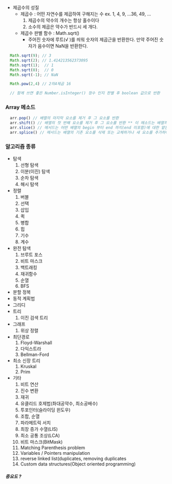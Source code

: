 - 제곱수의 성질 
  - 제곱수 : 어떤 자연수를 제곱하여 구해지는 수 ex. 1, 4, 9, ...36, 49, ...
    1. 제곱수의 약수의 개수는 항상 홀수이다
    2. 소수의 제곱은 약수가 반드시 세 개다.
  - 제곱수 판별 함수 : Math.sqrt()
    - 주어진 숫자에 루트(√ )를 씌워 숫자의 제곱근을 반환한다. 만약 주어진 숫자가 음수이면 NaN을 반환한다.
``` js
  Math.sqrt(9); // 3
  Math.sqrt(2); // 1.414213562373095
  Math.sqrt(1);  // 1
  Math.sqrt(0);  // 0
  Math.sqrt(-1); // NaN

  Math.pow(2,4) // 2의4제곱 16

  // 함께 쓰면 좋은 Number.isInteger() 정수 인지 판별 후 boolean 값으로 반환
```
### Array 메소드
``` js
  arr.pop() // 배열의 마지막 요소를 제거 후 그 요소를 반환
  arr.shift() // 배열의 첫 번째 요소를 제거 후 그 요소를 반환 ** 이 메소드는 배열의 길이를 변하게 한다.
  arr.slice() // 메서드는 어떤 배열의 begin 부터 end 까지(end 미포함)에 대한 얕은 복사본을 새로운 배열 객체로 반환합니다. 원본 배열은 바뀌지 않습니다.
  arr.splice() // 메서드는 배열의 기존 요소를 삭제 또는 교체하거나 새 요소를 추가하여 배열의 내용을 변경합니다.
```

### 알고리즘 종류
- 탐색
  1. 선형 탐색
  2. 이분(이진) 탐색
  3. 순차 탐색
  4. 해시 탐색
- 정렬
  1. 버블
  2. 선택
  3. 삽입
  4. 퀵
  5. 병합
  6. 힙
  7. 기수
  8. 계수
- 완전 탐색 
  1. 브루트 포스
  2. 비트 마스크
  3. 백트래킹
  4. 재귀함수
  5. 순열
  6. BFS
- 분할 정복
- 동적 계획법
- 그리디
- 트리
  1. 이진 검색 트리
- 그래프
  1. 위상 정렬
- 최단경로
  1. Floyd-Warshall
  2. 다익스트라
  3. Bellman-Ford
- 최소 신장 트리
  1. Kruskal
  2. Prim
- 기타
  1. 비트 연산
  2. 진수 변환
  3. 재귀
  4. 유클리드 호제법(촤대공약수, 최소공배수)
  5. 투포인터(슬라이딩 윈도우)
  6. 조합, 순열
  7. 파라메트릭 서치
  8. 최장 증가 수열(LIS)
  9. 최소 공통 조상(LCA)
  10. 비트 마스크(BitMask)
  11. Matching Parenthesis problem
  12. Variables / Pointers manipulation
  13. reverse linked list(duplicates, removing duplicates
  14. Custom data structures(Object oriented programming)

##### 중요도 ? 